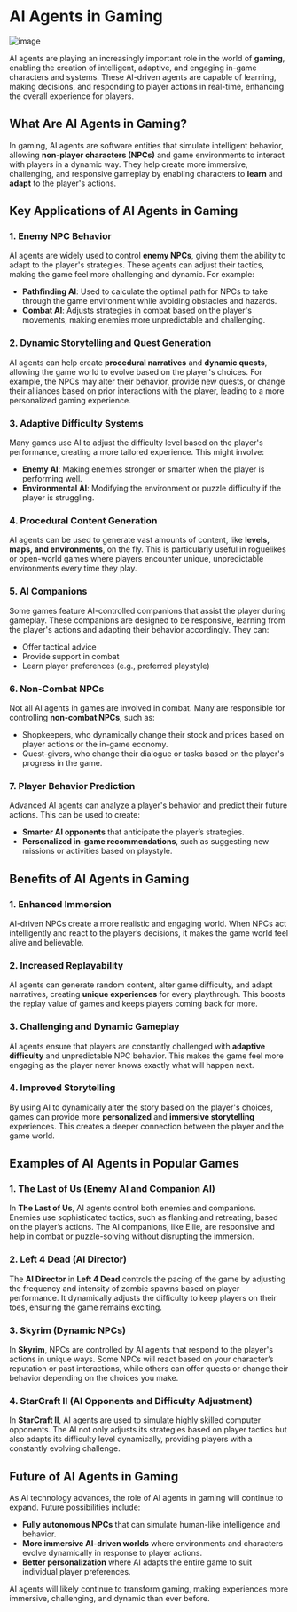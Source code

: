 # AI Agents in Gaming

![image](https://github.com/user-attachments/assets/40381773-5313-4f33-8c59-492248856473)


AI agents are playing an increasingly important role in the world of **gaming**, enabling the creation of intelligent, adaptive, and engaging in-game characters and systems. These AI-driven agents are capable of learning, making decisions, and responding to player actions in real-time, enhancing the overall experience for players.

## What Are AI Agents in Gaming?

In gaming, AI agents are software entities that simulate intelligent behavior, allowing **non-player characters (NPCs)** and game environments to interact with players in a dynamic way. They help create more immersive, challenging, and responsive gameplay by enabling characters to **learn** and **adapt** to the player's actions.

## Key Applications of AI Agents in Gaming

### 1. **Enemy NPC Behavior**
AI agents are widely used to control **enemy NPCs**, giving them the ability to adapt to the player's strategies. These agents can adjust their tactics, making the game feel more challenging and dynamic. For example:
- **Pathfinding AI**: Used to calculate the optimal path for NPCs to take through the game environment while avoiding obstacles and hazards.
- **Combat AI**: Adjusts strategies in combat based on the player's movements, making enemies more unpredictable and challenging.

### 2. **Dynamic Storytelling and Quest Generation**
AI agents can help create **procedural narratives** and **dynamic quests**, allowing the game world to evolve based on the player's choices. For example, the NPCs may alter their behavior, provide new quests, or change their alliances based on prior interactions with the player, leading to a more personalized gaming experience.

### 3. **Adaptive Difficulty Systems**
Many games use AI to adjust the difficulty level based on the player's performance, creating a more tailored experience. This might involve:
- **Enemy AI**: Making enemies stronger or smarter when the player is performing well.
- **Environmental AI**: Modifying the environment or puzzle difficulty if the player is struggling.

### 4. **Procedural Content Generation**
AI agents can be used to generate vast amounts of content, like **levels, maps, and environments**, on the fly. This is particularly useful in roguelikes or open-world games where players encounter unique, unpredictable environments every time they play.

### 5. **AI Companions**
Some games feature AI-controlled companions that assist the player during gameplay. These companions are designed to be responsive, learning from the player's actions and adapting their behavior accordingly. They can:
- Offer tactical advice
- Provide support in combat
- Learn player preferences (e.g., preferred playstyle)

### 6. **Non-Combat NPCs**
Not all AI agents in games are involved in combat. Many are responsible for controlling **non-combat NPCs**, such as:
- Shopkeepers, who dynamically change their stock and prices based on player actions or the in-game economy.
- Quest-givers, who change their dialogue or tasks based on the player's progress in the game.

### 7. **Player Behavior Prediction**
Advanced AI agents can analyze a player's behavior and predict their future actions. This can be used to create:
- **Smarter AI opponents** that anticipate the player’s strategies.
- **Personalized in-game recommendations**, such as suggesting new missions or activities based on playstyle.

## Benefits of AI Agents in Gaming

### 1. **Enhanced Immersion**
AI-driven NPCs create a more realistic and engaging world. When NPCs act intelligently and react to the player’s decisions, it makes the game world feel alive and believable.

### 2. **Increased Replayability**
AI agents can generate random content, alter game difficulty, and adapt narratives, creating **unique experiences** for every playthrough. This boosts the replay value of games and keeps players coming back for more.

### 3. **Challenging and Dynamic Gameplay**
AI agents ensure that players are constantly challenged with **adaptive difficulty** and unpredictable NPC behavior. This makes the game feel more engaging as the player never knows exactly what will happen next.

### 4. **Improved Storytelling**
By using AI to dynamically alter the story based on the player's choices, games can provide more **personalized** and **immersive storytelling** experiences. This creates a deeper connection between the player and the game world.

## Examples of AI Agents in Popular Games

### 1. **The Last of Us (Enemy AI and Companion AI)**
In **The Last of Us**, AI agents control both enemies and companions. Enemies use sophisticated tactics, such as flanking and retreating, based on the player’s actions. The AI companions, like Ellie, are responsive and help in combat or puzzle-solving without disrupting the immersion.

### 2. **Left 4 Dead (AI Director)**
The **AI Director** in **Left 4 Dead** controls the pacing of the game by adjusting the frequency and intensity of zombie spawns based on player performance. It dynamically adjusts the difficulty to keep players on their toes, ensuring the game remains exciting.

### 3. **Skyrim (Dynamic NPCs)**
In **Skyrim**, NPCs are controlled by AI agents that respond to the player's actions in unique ways. Some NPCs will react based on your character’s reputation or past interactions, while others can offer quests or change their behavior depending on the choices you make.

### 4. **StarCraft II (AI Opponents and Difficulty Adjustment)**
In **StarCraft II**, AI agents are used to simulate highly skilled computer opponents. The AI not only adjusts its strategies based on player tactics but also adapts its difficulty level dynamically, providing players with a constantly evolving challenge.

## Future of AI Agents in Gaming

As AI technology advances, the role of AI agents in gaming will continue to expand. Future possibilities include:
- **Fully autonomous NPCs** that can simulate human-like intelligence and behavior.
- **More immersive AI-driven worlds** where environments and characters evolve dynamically in response to player actions.
- **Better personalization** where AI adapts the entire game to suit individual player preferences.

AI agents will likely continue to transform gaming, making experiences more immersive, challenging, and dynamic than ever before.

